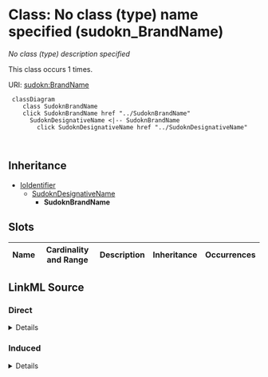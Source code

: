 

# Class: No class (type) name specified (sudokn_BrandName)


_No class (type) description specified_






This class occurs 1 times.


URI: [sudokn:BrandName](http://asu.edu/semantics/SUDOKN/BrandName)






```mermaid
 classDiagram
    class SudoknBrandName
    click SudoknBrandName href "../SudoknBrandName"
      SudoknDesignativeName <|-- SudoknBrandName
        click SudoknDesignativeName href "../SudoknDesignativeName"
      
      
```





## Inheritance
* [IoIdentifier](../classes/IoIdentifier.md)
    * [SudoknDesignativeName](../classes/SudoknDesignativeName.md)
        * **SudoknBrandName**



## Slots

| Name | Cardinality and Range | Description | Inheritance | Occurrences |
| ---  | --- | --- | --- | --- |














## LinkML Source

<!-- TODO: investigate https://stackoverflow.com/questions/37606292/how-to-create-tabbed-code-blocks-in-mkdocs-or-sphinx -->

### Direct

<details>

```yaml
name: sudokn_BrandName
conforms_to: No schema conformance document specified
annotations:
  count:
    tag: count
    value: 1
description: No class (type) description specified
title: No class (type) name specified
from_schema: sudokn-kg
rank: 1000
is_a: sudokn_DesignativeName
class_uri: sudokn:BrandName

```
</details>

### Induced

<details>

```yaml
name: sudokn_BrandName
conforms_to: No schema conformance document specified
annotations:
  count:
    tag: count
    value: 1
description: No class (type) description specified
title: No class (type) name specified
from_schema: sudokn-kg
rank: 1000
is_a: sudokn_DesignativeName
class_uri: sudokn:BrandName

```
</details>